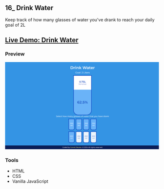 ## 16_ Drink Water

Keep track of how many glasses of water you've drank to reach your daily goal of 2L

## [Live Demo: Drink Water](https://16-drink-water-gdbecker.replit.app/)

### Preview

!["HomePage"](./HomePage.png)

### Tools
- HTML
- CSS
- Vanilla JavaScript